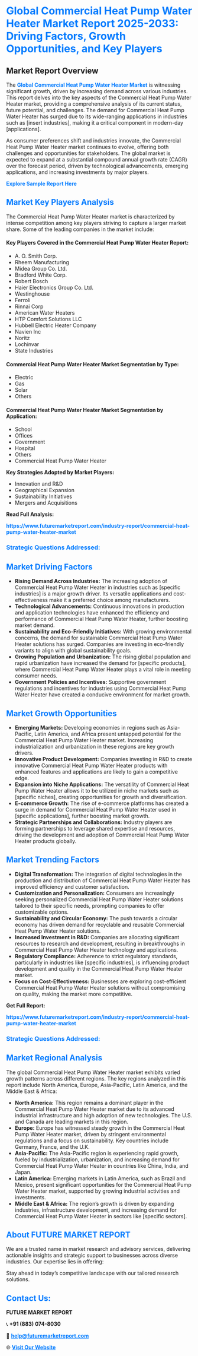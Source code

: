 <h1 style="color: #007BFF;">Global Commercial Heat Pump Water Heater Market Report 2025-2033: Driving Factors, Growth Opportunities, and Key Players</h1>

<section id="overview">
<h2>Market Report Overview</h2>
<p>The <a href="https://www.futuremarketreport.com/industry-report/commercial-heat-pump-water-heater-market" style="color: #007BFF; text-decoration: none;"><strong>Global Commercial Heat Pump Water Heater Market</strong></a> is witnessing significant growth, driven by increasing demand across various industries. This report delves into the key aspects of the Commercial Heat Pump Water Heater market, providing a comprehensive analysis of its current status, future potential, and challenges. The demand for Commercial Heat Pump Water Heater has surged due to its wide-ranging applications in industries such as [insert industries], making it a critical component in modern-day [applications].</p>
<p>As consumer preferences shift and industries innovate, the Commercial Heat Pump Water Heater market continues to evolve, offering both challenges and opportunities for stakeholders. The global market is expected to expand at a substantial compound annual growth rate (CAGR) over the forecast period, driven by technological advancements, emerging applications, and increasing investments by major players.</p>
</section>

<section id="overview">
<p><a href="https://www.futuremarketreport.com/request-sample/reportId=124328" style="color: #007BFF; text-decoration: none;"><strong>Explore Sample Report Here</strong></a></p>
</section>

<section id="key-players">
<h2 style="color: #007BFF;">Market Key Players Analysis</h2>
<p>The Commercial Heat Pump Water Heater market is characterized by intense competition among key players striving to capture a larger market share. Some of the leading companies in the market include:</p>
<h4>Key Players Covered in the Commercial Heat Pump Water Heater Report:</h4>
<ul><li>A. O. Smith Corp.</li><li>Rheem Manufacturing</li><li>Midea Group Co. Ltd.</li><li>Bradford White Corp.</li><li>Robert Bosch</li><li>Haier Electronics Group Co. Ltd.</li><li>Westinghouse</li><li>Ferroli</li><li>Rinnai Corp</li><li>American Water Heaters</li><li>HTP Comfort Solutions LLC</li><li>Hubbell Electric Heater Company</li><li>Navien Inc</li><li>Noritz</li><li>Lochinvar</li><li>State Industries</li></ul>
<h4>Commercial Heat Pump Water Heater Market Segmentation by Type:</h4>
<ul><li>Electric</li><li>Gas</li><li>Solar</li><li>Others</li></ul>

<h4>Commercial Heat Pump Water Heater Market Segmentation by Application:</h4>
<ul><li>School</li><li>Offices</li><li>Government</li><li>Hospital</li><li>Others</li><li>Commercial Heat Pump Water Heater</li></ul>
<p><strong>Key Strategies Adopted by Market Players:</strong></p>
<ul>
<li>Innovation and R&D</li>
<li>Geographical Expansion</li>
<li>Sustainability Initiatives</li>
<li>Mergers and Acquisitions</li>
</ul>
</section>

<section>
<p><strong>Read Full Analysis: </strong></p><a href="https://www.futuremarketreport.com/industry-report/commercial-heat-pump-water-heater-market" style="color: #007BFF; text-decoration: none;"><strong>https://www.futuremarketreport.com/industry-report/commercial-heat-pump-water-heater-market</strong></a>
<h3 style="color: #007BFF;">Strategic Questions Addressed:</h3>
</section>

<section id="driving-factors">
<h2 style="color: #007BFF;">Market Driving Factors</h2>
<ul>
<li><strong>Rising Demand Across Industries:</strong> The increasing adoption of Commercial Heat Pump Water Heater in industries such as [specific industries] is a major growth driver. Its versatile applications and cost-effectiveness make it a preferred choice among manufacturers.</li>
<li><strong>Technological Advancements:</strong> Continuous innovations in production and application technologies have enhanced the efficiency and performance of Commercial Heat Pump Water Heater, further boosting market demand.</li>
<li><strong>Sustainability and Eco-Friendly Initiatives:</strong> With growing environmental concerns, the demand for sustainable Commercial Heat Pump Water Heater solutions has surged. Companies are investing in eco-friendly variants to align with global sustainability goals.</li>
<li><strong>Growing Population and Urbanization:</strong> The rising global population and rapid urbanization have increased the demand for [specific products], where Commercial Heat Pump Water Heater plays a vital role in meeting consumer needs.</li>
<li><strong>Government Policies and Incentives:</strong> Supportive government regulations and incentives for industries using Commercial Heat Pump Water Heater have created a conducive environment for market growth.</li>
</ul>
</section>

<section id="growth-opportunities">
<h2 style="color: #007BFF;">Market Growth Opportunities</h2>
<ul>
<li><strong>Emerging Markets:</strong> Developing economies in regions such as Asia-Pacific, Latin America, and Africa present untapped potential for the Commercial Heat Pump Water Heater market. Increasing industrialization and urbanization in these regions are key growth drivers.</li>
<li><strong>Innovative Product Development:</strong> Companies investing in R&D to create innovative Commercial Heat Pump Water Heater products with enhanced features and applications are likely to gain a competitive edge.</li>
<li><strong>Expansion into Niche Applications:</strong> The versatility of Commercial Heat Pump Water Heater allows it to be utilized in niche markets such as [specific niches], creating opportunities for growth and diversification.</li>
<li><strong>E-commerce Growth:</strong> The rise of e-commerce platforms has created a surge in demand for Commercial Heat Pump Water Heater used in [specific applications], further boosting market growth.</li>
<li><strong>Strategic Partnerships and Collaborations:</strong> Industry players are forming partnerships to leverage shared expertise and resources, driving the development and adoption of Commercial Heat Pump Water Heater products globally.</li>
</ul>
</section>

<section id="trending-factors">
<h2 style="color: #007BFF;">Market Trending Factors</h2>
<ul>
<li><strong>Digital Transformation:</strong> The integration of digital technologies in the production and distribution of Commercial Heat Pump Water Heater has improved efficiency and customer satisfaction.</li>
<li><strong>Customization and Personalization:</strong> Consumers are increasingly seeking personalized Commercial Heat Pump Water Heater solutions tailored to their specific needs, prompting companies to offer customizable options.</li>
<li><strong>Sustainability and Circular Economy:</strong> The push towards a circular economy has driven demand for recyclable and reusable Commercial Heat Pump Water Heater solutions.</li>
<li><strong>Increased Investment in R&D:</strong> Companies are allocating significant resources to research and development, resulting in breakthroughs in Commercial Heat Pump Water Heater technology and applications.</li>
<li><strong>Regulatory Compliance:</strong> Adherence to strict regulatory standards, particularly in industries like [specific industries], is influencing product development and quality in the Commercial Heat Pump Water Heater market.</li>
<li><strong>Focus on Cost-Effectiveness:</strong> Businesses are exploring cost-efficient Commercial Heat Pump Water Heater solutions without compromising on quality, making the market more competitive.</li>
</ul>
</section>

<section>
<p><strong>Get Full Report: </strong></p><a href="https://www.futuremarketreport.com/industry-report/commercial-heat-pump-water-heater-market" style="color: #007BFF; text-decoration: none;"><strong>https://www.futuremarketreport.com/industry-report/commercial-heat-pump-water-heater-market</strong></a>
<h3 style="color: #007BFF;">Strategic Questions Addressed:</h3>
</section>


<section id="regional-analysis">
<h2 style="color: #007BFF;">Market Regional Analysis</h2>
<p>The global Commercial Heat Pump Water Heater market exhibits varied growth patterns across different regions. The key regions analyzed in this report include North America, Europe, Asia-Pacific, Latin America, and the Middle East & Africa:</p>
<ul>
<li><strong>North America:</strong> This region remains a dominant player in the Commercial Heat Pump Water Heater market due to its advanced industrial infrastructure and high adoption of new technologies. The U.S. and Canada are leading markets in this region.</li>
<li><strong>Europe:</strong> Europe has witnessed steady growth in the Commercial Heat Pump Water Heater market, driven by stringent environmental regulations and a focus on sustainability. Key countries include Germany, France, and the U.K.</li>
<li><strong>Asia-Pacific:</strong> The Asia-Pacific region is experiencing rapid growth, fueled by industrialization, urbanization, and increasing demand for Commercial Heat Pump Water Heater in countries like China, India, and Japan.</li>
<li><strong>Latin America:</strong> Emerging markets in Latin America, such as Brazil and Mexico, present significant opportunities for the Commercial Heat Pump Water Heater market, supported by growing industrial activities and investments.</li>
<li><strong>Middle East & Africa:</strong> The region’s growth is driven by expanding industries, infrastructure development, and increasing demand for Commercial Heat Pump Water Heater in sectors like [specific sectors].</li>
</ul>
</section>

<footer>
<h2 style="color: #007BFF;">About FUTURE MARKET REPORT</h2>
<p>We are a trusted name in market research and advisory services, delivering actionable insights and strategic support to businesses across diverse industries. Our expertise lies in offering:</p>

<p>Stay ahead in today’s competitive landscape with our tailored research solutions.</p>

<h2 style="color: #007BFF;">Contact Us:</h2>
<p><strong>FUTURE MARKET REPORT</strong></p>
<p>📞 <strong>+91 (883) 074-8030</strong></p>
<p>📧 <strong><a href="mailto:help@futuremarketreport.com" style="color: #007BFF;">help@futuremarketreport.com</a></strong></p>
<p>🌐 <strong><a href="https://www.futuremarketreport.com/" style="color: #007BFF;">Visit Our Website</a></strong></p>
</footer>